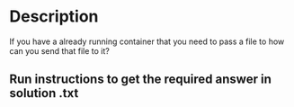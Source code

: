 # Description

If you have a already running container that you need to pass a file to how can you send that file to it?

## Run instructions to get the required answer in solution .txt
